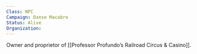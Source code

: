 ```yaml
---
Class: NPC
Campaign: Danse Macabre
Status: Alive
Organization:
---
```

Owner and proprietor of [[Professor Profundo’s Railroad Circus & Casino]]. 